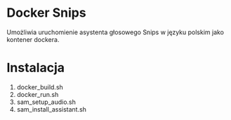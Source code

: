 # Docker Snips
Umożliwia uruchomienie asystenta głosowego Snips w języku polskim jako kontener dockera.

# Instalacja
1. docker_build.sh
2. docker_run.sh
3. sam_setup_audio.sh
4. sam_install_assistant.sh
